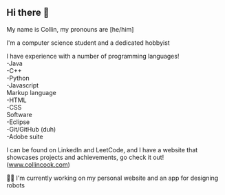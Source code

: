 ## Hi there 👋

My name is Collin, my pronouns are [he/him] 

I'm a computer science student and a dedicated hobbyist

I have experience with a number of programming languages! <br>
-Java <br>
-C++ <br>
-Python <br>
-Javascript <br>
Markup language <br>
-HTML <br>
-CSS <br>
Software <br>
-Eclipse <br>
-Git/GitHub (duh) <br>
-Adobe suite <br>

I can be found on LinkedIn and LeetCode, and I have a website that showcases projects and achievements, go check it out!
(www.collincook.com)

:file_folder::soon: I'm currently working on my personal website and an app for designing robots
<!--
**collinc04/collinc04** is a ✨ _special_ ✨ repository because its `README.md` (this file) appears on your GitHub profile.

Here are some ideas to get you started:

- 🔭 I’m currently working on ...
- 🌱 I’m currently learning ...
- 👯 I’m looking to collaborate on ...
- 🤔 I’m looking for help with ...
- 💬 Ask me about ...
- 📫 How to reach me: ...
- 😄 Pronouns: ...
- ⚡ Fun fact: ...
-->
